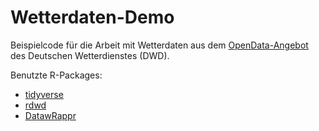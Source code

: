 # Wetterdaten-Demo

Beispielcode für die Arbeit mit Wetterdaten aus dem [OpenData-Angebot](https://opendata.dwd.de/climate_environment/CDC/observations_germany/climate/) des Deutschen Wetterdienstes (DWD).

Benutzte R-Packages:

- [tidyverse](https://www.tidyverse.org/)
- [rdwd](https://bookdown.org/brry/rdwd/)
- [DatawRappr](https://github.com/munichrocker/DatawRappr/tree/v1.2)


